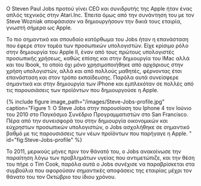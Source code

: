 Ο Steven Paul Jobs προτού γίνει CEO και συνιδρυτής της Apple ήταν ένας απλός τεχνικός στην Atari.Inc. Έπειτα όμως από την συνάντηση του με τον Steve Wozniak αποφάσισαν να δημιουργήσουν την δικιά τους εταιρία, γνωστή σήμερα ως Apple.

Το πιο σημαντικό και σπουδαίο κατόρθωμα του Jobs ήταν η επανάσταση που έφερε στον τομέα των προσωπικών υπολογιστών. Είχε κρίσιμο ρόλο στην δημιουργία του Apple II, έναν από τους πρώτους υπολογιστές προσωπικής χρήσεως, καθώς επίσης και στην δημιουργία του IMac αλλά και του Ibook, το οποίο όχι μόνο χρησιμοποιήθηκε από αρχάριους στην χρήση υπολογιστών, αλλά και από πολλούς μαθητές, φέρνοντας έτσι επανάσταση και στον τρόπο εκπαίδευσης. Παρόλα αυτά συνείσφερε σημαντικά  και στην δημιουργία των iPhone και εμπλεκόταν σε πολλές από τις παρουσιάσεις των προϊόντων που δημιουργούσε η Apple.

{% include figure image_path="/images/Steve-Jobs-profile.jpg" caption="Figure 1: O Steve Jobs στην παρουσίαση του Iphone 4 τον Ιούνιο του 2010 στο Παγκόσμιο Συνέδριο Προγραμματιστών στο San Francisco. Πέρα από την συνεισφορά του στην δημιουργία οικονομικών και εύχρηστων προσωπικών υπολογιστών, ο Jobs ασχολήθηκε σε σημαντικό βαθμό με τις παρουσιάσεις των νέων προϊόντων που παρήγαγε η Apple.  " id="fig:Steve-Jobs-profile" %}

Το 2011, μερικούς μήνες πριν τον θάνατό του, ο Jobs ανακοίνωσε την παραίτηση λόγω των προβλημάτων υγείας που αντιμετώπιζε, και την θέση του πήρε ο Tim Cook, παρόλα αυτά ο Jobs συνέχισε να παραβρίσκεται στα συμβούλια που αφορούσαν σημαντικές αποφάσεις της εταιρίας μέχρι τον θάνατο του τον Οκτώβριο του ίδιου χρόνου.
